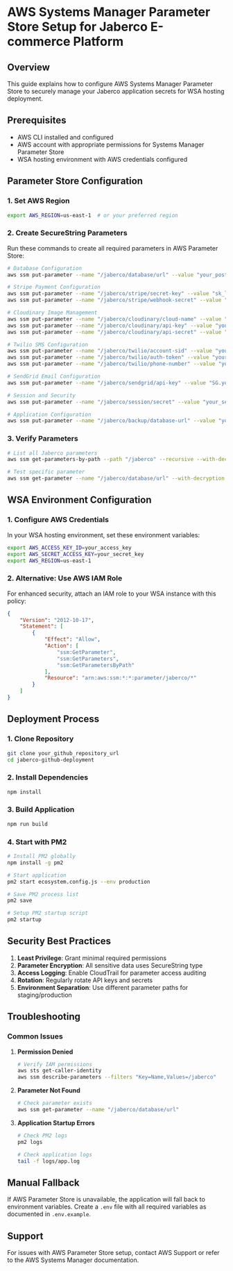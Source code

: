 # AWS Systems Manager Parameter Store Setup for Jaberco E-commerce Platform

## Overview
This guide explains how to configure AWS Systems Manager Parameter Store to securely manage your Jaberco application secrets for WSA hosting deployment.

## Prerequisites
- AWS CLI installed and configured
- AWS account with appropriate permissions for Systems Manager Parameter Store
- WSA hosting environment with AWS credentials configured

## Parameter Store Configuration

### 1. Set AWS Region
```bash
export AWS_REGION=us-east-1  # or your preferred region
```

### 2. Create SecureString Parameters
Run these commands to create all required parameters in AWS Parameter Store:

```bash
# Database Configuration
aws ssm put-parameter --name "/jaberco/database/url" --value "your_postgresql_connection_string" --type "SecureString"

# Stripe Payment Configuration
aws ssm put-parameter --name "/jaberco/stripe/secret-key" --value "sk_live_your_stripe_secret_key" --type "SecureString"
aws ssm put-parameter --name "/jaberco/stripe/webhook-secret" --value "whsec_your_webhook_secret" --type "SecureString"

# Cloudinary Image Management
aws ssm put-parameter --name "/jaberco/cloudinary/cloud-name" --value "your_cloud_name" --type "SecureString"
aws ssm put-parameter --name "/jaberco/cloudinary/api-key" --value "your_api_key" --type "SecureString"
aws ssm put-parameter --name "/jaberco/cloudinary/api-secret" --value "your_api_secret" --type "SecureString"

# Twilio SMS Configuration
aws ssm put-parameter --name "/jaberco/twilio/account-sid" --value "your_account_sid" --type "SecureString"
aws ssm put-parameter --name "/jaberco/twilio/auth-token" --value "your_auth_token" --type "SecureString"
aws ssm put-parameter --name "/jaberco/twilio/phone-number" --value "your_twilio_phone" --type "SecureString"

# SendGrid Email Configuration
aws ssm put-parameter --name "/jaberco/sendgrid/api-key" --value "SG.your_sendgrid_api_key" --type "SecureString"

# Session and Security
aws ssm put-parameter --name "/jaberco/session/secret" --value "your_secure_session_secret_min_32_chars" --type "SecureString"

# Application Configuration
aws ssm put-parameter --name "/jaberco/backup/database-url" --value "your_backup_db_connection_string" --type "SecureString"
```

### 3. Verify Parameters
```bash
# List all Jaberco parameters
aws ssm get-parameters-by-path --path "/jaberco" --recursive --with-decryption

# Test specific parameter
aws ssm get-parameter --name "/jaberco/database/url" --with-decryption
```

## WSA Environment Configuration

### 1. Configure AWS Credentials
In your WSA hosting environment, set these environment variables:

```bash
export AWS_ACCESS_KEY_ID=your_access_key
export AWS_SECRET_ACCESS_KEY=your_secret_key
export AWS_REGION=us-east-1
```

### 2. Alternative: Use AWS IAM Role
For enhanced security, attach an IAM role to your WSA instance with this policy:

```json
{
    "Version": "2012-10-17",
    "Statement": [
        {
            "Effect": "Allow",
            "Action": [
                "ssm:GetParameter",
                "ssm:GetParameters",
                "ssm:GetParametersByPath"
            ],
            "Resource": "arn:aws:ssm:*:*:parameter/jaberco/*"
        }
    ]
}
```

## Deployment Process

### 1. Clone Repository
```bash
git clone your_github_repository_url
cd jaberco-github-deployment
```

### 2. Install Dependencies
```bash
npm install
```

### 3. Build Application
```bash
npm run build
```

### 4. Start with PM2
```bash
# Install PM2 globally
npm install -g pm2

# Start application
pm2 start ecosystem.config.js --env production

# Save PM2 process list
pm2 save

# Setup PM2 startup script
pm2 startup
```

## Security Best Practices

1. **Least Privilege**: Grant minimal required permissions
2. **Parameter Encryption**: All sensitive data uses SecureString type
3. **Access Logging**: Enable CloudTrail for parameter access auditing
4. **Rotation**: Regularly rotate API keys and secrets
5. **Environment Separation**: Use different parameter paths for staging/production

## Troubleshooting

### Common Issues

1. **Permission Denied**
   ```bash
   # Verify IAM permissions
   aws sts get-caller-identity
   aws ssm describe-parameters --filters "Key=Name,Values=/jaberco"
   ```

2. **Parameter Not Found**
   ```bash
   # Check parameter exists
   aws ssm get-parameter --name "/jaberco/database/url"
   ```

3. **Application Startup Errors**
   ```bash
   # Check PM2 logs
   pm2 logs
   
   # Check application logs
   tail -f logs/app.log
   ```

## Manual Fallback
If AWS Parameter Store is unavailable, the application will fall back to environment variables. Create a `.env` file with all required variables as documented in `.env.example`.

## Support
For issues with AWS Parameter Store setup, contact AWS Support or refer to the AWS Systems Manager documentation.